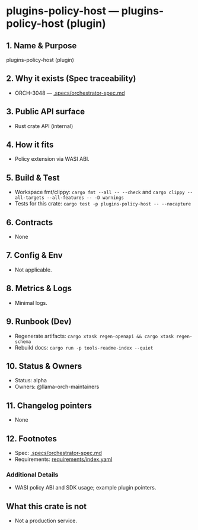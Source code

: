 # plugins-policy-host — plugins-policy-host (plugin)

## 1. Name & Purpose

plugins-policy-host (plugin)

## 2. Why it exists (Spec traceability)

- ORCH-3048 — [.specs/orchestrator-spec.md](../../.specs/orchestrator-spec.md#orch-3048)

## 3. Public API surface

- Rust crate API (internal)

## 4. How it fits

- Policy extension via WASI ABI.

## 5. Build & Test

- Workspace fmt/clippy: `cargo fmt --all -- --check` and `cargo clippy --all-targets --all-features
-- -D warnings`
- Tests for this crate: `cargo test -p plugins-policy-host -- --nocapture`

## 6. Contracts

- None

## 7. Config & Env

- Not applicable.

## 8. Metrics & Logs

- Minimal logs.

## 9. Runbook (Dev)

- Regenerate artifacts: `cargo xtask regen-openapi && cargo xtask regen-schema`
- Rebuild docs: `cargo run -p tools-readme-index --quiet`

## 10. Status & Owners

- Status: alpha
- Owners: @llama-orch-maintainers

## 11. Changelog pointers

- None

## 12. Footnotes

- Spec: [.specs/orchestrator-spec.md](../../.specs/orchestrator-spec.md)
- Requirements: [requirements/index.yaml](../../requirements/index.yaml)

### Additional Details

- WASI policy ABI and SDK usage; example plugin pointers.

## What this crate is not

- Not a production service.
